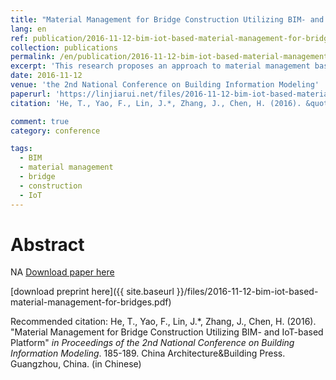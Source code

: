 ```yaml
---
title: "Material Management for Bridge Construction Utilizing BIM- and IoT-based Platform"
lang: en
ref: publication/2016-11-12-bim-iot-based-material-management-for-bridges
collection: publications
permalink: /en/publication/2016-11-12-bim-iot-based-material-management-for-bridges
excerpt: 'This research proposes an approach to material management based on BIM and IoT platform for bridge construction'
date: 2016-11-12
venue: 'the 2nd National Conference on Building Information Modeling'
paperurl: 'https://linjiarui.net/files/2016-11-12-bim-iot-based-material-management-for-bridges.pdf'
citation: 'He, T., Yao, F., Lin, J.*, Zhang, J., Chen, H. (2016). &quot;Material Management for Bridge Construction Utilizing BIM- and IoT-based Platform&quot; <i>in Proceedings of the 2nd National Conference on Building Information Modeling</i>. 185-189. China Architecture&Building Press. Guangzhou, China. (in Chinese)'

comment: true
category: conference

tags: 
  - BIM
  - material management
  - bridge
  - construction
  - IoT
---
```



Abstract
====

NA
[Download paper here](http://kns.cnki.net/KCMS/detail/detail.aspx?dbcode=CPFD&dbname=CPFDLAST2016&filename=JGCB201611001033&v=MDQxMTNlc01EeE5LdWhkaG5qOThUbmpxcXhkRWVNT1VLcmlmWnU5dkh5bmxVNzNJSVY4U0x5ckliTEc0SDlmTnJvOUZa)

[download preprint here]({{ site.baseurl }}/files/2016-11-12-bim-iot-based-material-management-for-bridges.pdf)

Recommended citation: He, T., Yao, F., Lin, J.*, Zhang, J., Chen, H. (2016). &quot;Material Management for Bridge Construction Utilizing BIM- and IoT-based Platform&quot; <i>in Proceedings of the 2nd National Conference on Building Information Modeling</i>. 185-189. China Architecture&Building Press. Guangzhou, China. (in Chinese)